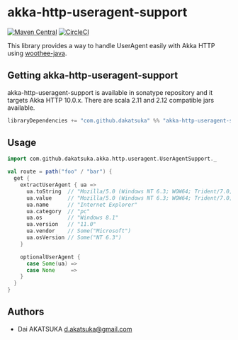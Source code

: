 # akka-http-useragent-support
[![Maven Central](https://img.shields.io/maven-central/v/com.github.dakatsuka/akka-http-useragent-support_2.12.svg)](https://search.maven.org/#search%7Cga%7C1%7Ca%3A%22akka-http-useragent-support_2.12%22) [![CircleCI](https://circleci.com/gh/dakatsuka/akka-http-useragent-support/tree/master.svg?style=svg&circle-token=09170c079413daef4f04bbd0dec014adaff7945c)](https://circleci.com/gh/dakatsuka/akka-http-useragent-support/tree/master)

This library provides a way to handle UserAgent easily with Akka HTTP using [woothee-java](https://github.com/woothee/woothee-java).

## Getting akka-http-useragent-support

akka-http-useragent-support is available in sonatype repository and it targets Akka HTTP 10.0.x. There are scala 2.11 and 2.12 compatible jars available.

```sbt
libraryDependencies += "com.github.dakatsuka" %% "akka-http-useragent-support" % "0.2.0"
```

## Usage

```scala
import com.github.dakatsuka.akka.http.useragent.UserAgentSupport._

val route = path("foo" / "bar") {
  get {
    extractUserAgent { ua =>
      ua.toString  // "Mozilla/5.0 (Windows NT 6.3; WOW64; Trident/7.0; Touch; rv:11.0) like Gecko"
      ua.value     // "Mozilla/5.0 (Windows NT 6.3; WOW64; Trident/7.0; Touch; rv:11.0) like Gecko"
      ua.name      // "Internet Explorer"
      ua.category  // "pc"
      ua.os        // "Windows 8.1"
      ua.version   // "11.0"
      ua.vendor    // Some("Microsoft")
      ua.osVersion // Some("NT 6.3")
    }

    optionalUserAgent {
      case Some(ua) =>
      case None     =>
    }
  }
}
```

## Authors

* Dai AKATSUKA <d.akatsuka@gmail.com>
